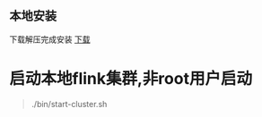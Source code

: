 ## 本地安装
下载解压完成安装 [下载](http://flink.apache.org/downloads.html)

# 启动本地flink集群,非root用户启动
> ./bin/start-cluster.sh